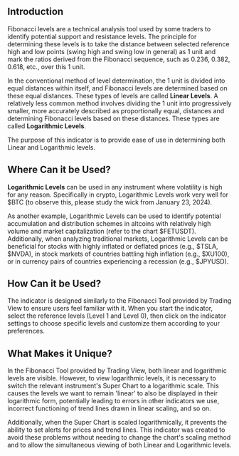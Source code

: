 ## Introduction

Fibonacci levels are a technical analysis tool used by some traders to identify potential support and resistance levels. The principle for determining these levels is to take the distance between selected reference high and low points (swing high and swing low in general) as 1 unit and mark the ratios derived from the Fibonacci sequence, such as 0.236, 0.382, 0.618, etc., over this 1 unit.

In the conventional method of level determination, the 1 unit is divided into equal distances within itself, and Fibonacci levels are determined based on these equal distances. These types of levels are called **Linear Levels**. A relatively less common method involves dividing the 1 unit into progressively smaller, more accurately described as proportionally equal, distances and determining Fibonacci levels based on these distances. These types are called **Logarithmic Levels**. 

The purpose of this indicator is to provide ease of use in determining both Linear and Logarithmic levels.

## Where Can it be Used?

**Logarithmic Levels** can be used in any instrument where volatility is high for any reason. Specifically in crypto, Logarithmic Levels work very well for $BTC (to observe this, please study the wick from January 23, 2024). 

As another example, Logarithmic Levels can be used to identify potential accumulation and distribution schemes in altcoins with relatively high volume and market capitalization (refer to the chart $FETUSDT). Additionally, when analyzing traditional markets, Logarithmic Levels can be beneficial for stocks with highly inflated or deflated prices (e.g., $TSLA, $NVDA), in stock markets of countries battling high inflation (e.g., $XU100), or in currency pairs of countries experiencing a recession (e.g., $JPYUSD).

## How Can it be Used?

The indicator is designed similarly to the Fibonacci Tool provided by Trading View to ensure users feel familiar with it. When you start the indicator, select the reference levels (Level 1 and Level 0), then click on the indicator settings to choose specific levels and customize them according to your preferences.

## What Makes it Unique?

In the Fibonacci Tool provided by Trading View, both linear and logarithmic levels are visible. However, to view logarithmic levels, it is necessary to switch the relevant instrument's Super Chart to a logarithmic scale. This causes the levels we want to remain 'linear' to also be displayed in their logarithmic form, potentially leading to errors in other indicators we use, incorrect functioning of trend lines drawn in linear scaling, and so on. 

Additionally, when the Super Chart is scaled logarithmically, it prevents the ability to set alerts for prices and trend lines. This indicator was created to avoid these problems without needing to change the chart's scaling method and to allow the simultaneous viewing of both Linear and Logarithmic levels.
